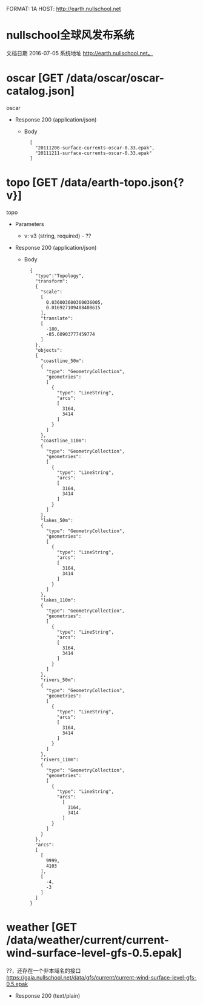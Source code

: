 ﻿FORMAT: 1A
HOST: http://earth.nullschool.net




# nullschool全球风发布系统

文档日期 2016-07-05
系统地址 http://earth.nullschool.net。




# oscar [GET /data/oscar/oscar-catalog.json]
oscar

+ Response 200 (application/json)

    + Body

            [
              "20111206-surface-currents-oscar-0.33.epak",
              "20111211-surface-currents-oscar-0.33.epak"
            ]




# topo [GET /data/earth-topo.json{?v}]
topo

+ Parameters

    + v: v3 (string, required) - ??

+ Response 200 (application/json)

    + Body

            {
              "type":"Topology",
              "transform":
              {
                "scale":
                [
                  0.036003600360036005,
                  0.016927109488408615
                ],
                "translate":
                [
                  -180,
                  -85.60903777459774
                ]
              },
              "objects":
              {
                "coastline_50m":
                {
                  "type": "GeometryCollection",
                  "geometries":
                  [
                    {
                      "type": "LineString",
                      "arcs":
                      [
                        3164,
                        3414
                      ]
                    }
                  ]
                },
                "coastline_110m":
                {
                  "type": "GeometryCollection",
                  "geometries":
                  [
                    {
                      "type": "LineString",
                      "arcs":
                      [
                        3164,
                        3414
                      ]
                    }
                  ]
                },
                "lakes_50m":
                {
                  "type": "GeometryCollection",
                  "geometries":
                  [
                    {
                      "type": "LineString",
                      "arcs":
                      [
                        3164,
                        3414
                      ]
                    }
                  ]
                },
                "lakes_110m":
                {
                  "type": "GeometryCollection",
                  "geometries":
                  [
                    {
                      "type": "LineString",
                      "arcs":
                      [
                        3164,
                        3414
                      ]
                    }
                  ]
                },
                "rivers_50m":
                {
                  "type": "GeometryCollection",
                  "geometries":
                  [
                    {
                      "type": "LineString",
                      "arcs":
                      [
                        3164,
                        3414
                      ]
                    }
                  ]
                },
                "rivers_110m":
                {
                  "type": "GeometryCollection",
                  "geometries":
                  [
                    {
                      "type": "LineString",
                      "arcs":
                        [
                          3164,
                          3414
                        ]
                    }
                  ]
                }
              },
              "arcs":
              [
                [
                  9999,
                  4103
                ],
                [
                  -4,
                  -3
                ]
              ]
            }



# weather [GET /data/weather/current/current-wind-surface-level-gfs-0.5.epak]
??，还存在一个非本域名的接口
https://gaia.nullschool.net/data/gfs/current/current-wind-surface-level-gfs-0.5.epak

+ Response 200 (text/plain)
